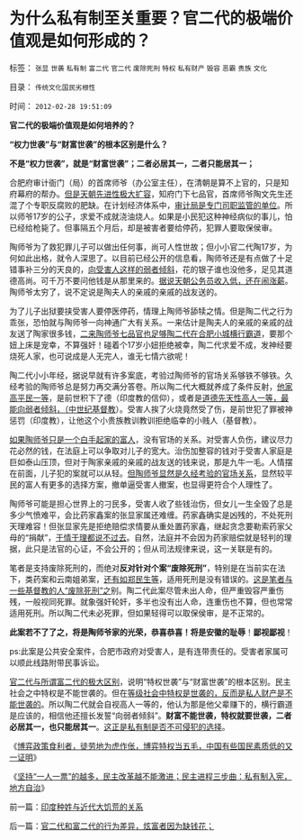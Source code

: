 # 为什么私有制至关重要？官二代的极端价值观是如何形成的？

标签： `张显` `世袭` `私有制` `富二代` `官二代` `废除死刑` `特权` `私有财产` `毁容` `恶霸` `贵族` `文化` 

目录： `传统文化国民劣根性`

时间： `2012-02-28 19:51:09`

**官二代的极端价值观是如何培养的？**

**“权力世袭”与“财富世袭”的根本区别是什么？**

**不是“权力世袭”，就是“财富世袭”；二者必居其一，二者只能居其一；**

合肥府审计衙门（局）的首席师爷（办公室主任），在清朝是算不上官的，只是知府幕府的帮办。[但是天朝先进性极大扩容](../../../2009/8/2/行政监管无法减少腐败，无法控制特权最大化定律.md)，知府门下七品官，首席师爷陶文先生还混了个专职反腐败的肥缺。在计划经济体系中，[审计局是专门司职监管的单位](../../../2010/8/29/腐败：上有政策，下有对策？一抓就死，一放就乱？.md)。所以师爷17岁的公子，求爱不成就浇油烧人。如果是小民犯这种神经病似的事儿，怕已经给枪毙了。但事隔五个月后，却是被害者要给停药，犯罪人要取保侯审。

陶师爷为了救犯罪儿子可以做出任何事，尚可人性世故；但小小官二代陶17岁，为何如此出格，就令人深思了。以目前已经公开的信息看，陶师爷还是有点做了十足错事补三分的天良的，[向受害人这样的弱者倾斜](../../../2011/11/19/“人人平等”是私有制的专利.md)，花的银子谁也没他多，足见其道德高尚。可千万不要问他钱是从那里来的。[据说天朝公务员收入低，还在闹涨薪](../../../2011/11/10/贵族不需要钱，平民根本没有权.md)。陶师爷太穷了，说不定说是陶夫人的亲戚的亲戚的战友送的。

为了儿子出狱要挟受害人要停医停药，情理上陶师爷舔犊之情。但是陶二代之行为乖张，恐怕就与陶师爷一向神通广大有关系。一来估计是陶夫人的亲戚的亲戚的战友送了陶家很多钱，[二来陶师爷七品官也足够陶二代在合肥小城横行霸道](../../../2011/11/10/黄宗羲定律中的小贵族的美德.md)，要那个妞上床是宠幸，不算强奸！碰着个17岁小妞拒绝被幸，陶二代求爱不成，发神经要烧死人家，也可说成是人无完人，谁无七情六欲呢！

陶二代小小年经，据说早就有许多案底，考验过陶师爷的官场关系够铁不够铁。久经考验的陶师爷总是努力再交满分答卷。所以陶二代大概就养成了条件反射，[他家高平民一等](../../../2012/1/28/安定团结的等级社会的侵略者／征服者／君权／伟大领袖.md)，是前世积下了德（印度教的信仰），或者是[道德先天性高人一等，最能向弱者倾斜，（中世纪基督教](../../../2011/11/16/“信仰”“无私”“道德”“向弱者倾斜”的含义.md)）。受害人挨了火烧竟然受了伤，是前世犯了罪被神惩罚（印度教），让他这个小贵族教训教训拒绝临幸的小贱人（基督教）。

[如果陶师爷只是一个白手起家的富人](../../../2009/7/21/混水便于摸鱼，特权等于产权.md)，没有官场的关系。对受害人负伤，建议尽力花必然的钱，在法庭上可以争取对儿子的宽大。治伤加整容的钱对于受害人家庭是巨如泰山压顶，但对于陶家亲戚的亲戚的战友送的钱来说，那是九牛一毛。人情摆在前面，儿子犯的案就可以从轻。[但陶师爷显然是久经考验的官场关系](../../../2009/12/1/“人在江湖，身不由已”.md)，显然较平民的富人有更多的选择方案，撤单逼受害人撤案，也显得更符合个人理性了。

陶师爷可能是担心世界上的刁民多，受害人收了些钱治伤，但女儿一生全毁了总是多少气愤难平，会比药家鑫案的张显家属还难缠。药家鑫确实是凶残的，不处死刑天理难容！但张显家先是拒绝赔偿求情要从重处置药家鑫，继起贪念要勒索药家父母的“捐献”，[于情于理都说不过去](../../../2012/2/18/国家保障不是社会保障的全部，国家不能垄断保障.md)。自然，法庭并不会因为药家赔偿就是轻判的理据，此只是法官的心证，不会公开的；但从司法规律来说，这一关联是有的。

笔者是支持废除死刑的，而绝对**反对针对个案“废除死刑”**，特别是在当前实在法下，类药案和云南姐弟案，[还有如郑民生等](../../../2010/5/5/不要滥用“民不畏死”鼓励郑民生类恶性案件.md)，适用死刑是没有错误的。[这是笔者与一些基督教的人“废除死刑”之](../../../2010/3/26/“精神病（犯）免责”侵犯人权歪曲法理.md)别。陶二代此案尽管未出人命，但严重毁容严重伤残，一般视同死罪。就象强奸轮奸，多半也没有出人命，连重伤也不算，但也常常适用死刑。所以陶二代未必死罪，但如果轻得可以取保侯审，是不正常的。

**此案若不了了之，将是陶师爷家的光荣，恭喜恭喜！将是安徽的耻辱**！**鄙视鄙视**！

ps:此案是公共安全案件，合肥市政府对受害人，是有连带责任的。受害者家属可以顺此线路附带民事诉讼。

[官二代与所谓富二代的极大区别](../../../2009/11/28/从工作福利消除贫富差距看公有制的低效率.md)，说明“特权世袭”与“财富世袭”的根本区别。民主社会之中特权是不能世袭的。但在[等级社会中特权是世袭的，反而是私人财产是不能世袭的](../../../2010/3/2/封建社会的权力世袭.md)。所以陶二代就会自视高人一等的，他认为那是他父辈赚下的，横行霸道是应该的，相信他还擅长发誓“向弱者倾斜”。**财富不能世袭，特权就要世袭，二者必居其一，也只能居其一**。[这正是私有制是否不可侵犯的选择](../../../2012/2/27/越来越多人意识到“多数人的暴政”，中国民主越来越近了.md)。

《[博弈政策食利者，徒劳地为虎作伥，博弈特权当五毛，中国有些国民素质低的又一证明](../../../2012/2/27/博弈政策食利者，为虎作伥当五毛.md)》

《[坚持“一人一票”的越多，民主改革越不能激进；民主进程三步曲：私有制入宪，地方自治](../../../2012/2/27/越来越多人意识到“多数人的暴政”，中国民主越来越近了.md)》



前一篇：[印度种姓与近代大饥荒的关系](../../../2012/2/28/印度种姓与近代大饥荒的关系.md)

后一篇：[官二代和富二代的行为差异，炫富者因为缺钱花；](../../../2012/2/28/官二代和富二代的行为差异，炫富者因为缺钱花；.md)